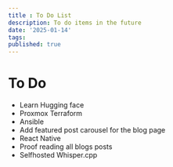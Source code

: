 ```yaml
---
title : To Do List
description: To do items in the future
date: '2025-01-14'
tags: 
published: true
---
```

# To Do
- Learn Hugging face
- Proxmox Terraform
- Ansible
- Add featured post carousel for the blog page
- React Native
- Proof reading all blogs posts
- Selfhosted Whisper.cpp